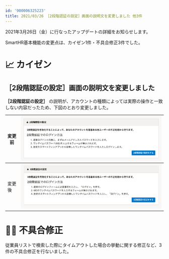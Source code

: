 ```yaml
---
id: '900006325223'
title: 2021/03/26 ［2段階認証の設定］画面の説明文を変更しました 他3件
---
```

2021年3月26日（金）に行なったアップデートの詳細をお知らせします。

SmartHR基本機能の変更点は、カイゼン1件・不具合修正3件でした。

# 📈 カイゼン

## ［2段階認証の設定］画面の説明文を変更しました

 **［2段階認証の設定］** の説明が、アカウントの種類によっては実際の操作と一致しない内容だったため、下図のとおり変更しました。

| 変更前 | ![upload_c11ef33e392f7616562f8c9e71aa5976-2.png](./upload_c11ef33e392f7616562f8c9e71aa5976-2.png) |
| --- | --- |
| 変更後 | ![upload_4325688403c005d59da30edc44661d9e-2.png](./upload_4325688403c005d59da30edc44661d9e-2.png) |

# 👨‍⚕️ 不具合修正

従業員リストで検索した際にタイムアウトした場合の挙動に関する修正など、3件の不具合修正を行ないました。
